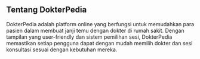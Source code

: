 ## Tentang DokterPedia	
DokterPedia adalah platform online yang berfungsi untuk memudahkan para pasien dalam membuat janji temu dengan dokter di rumah sakit. Dengan tampilan yang user-friendly dan sistem pemilihan sesi, DokterPedia memastikan setiap pengguna dapat dengan mudah memilih dokter dan sesi konsultasi sesuai dengan kebutuhan mereka.
